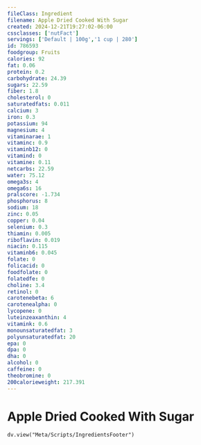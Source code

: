 ```yaml
---
fileClass: Ingredient
filename: Apple Dried Cooked With Sugar
created: 2024-12-21T19:27:02-06:00
cssclasses: ['nutFact']
servings: ['Default | 100g','1 cup | 280']
id: 786593
foodgroup: Fruits
calories: 92
fat: 0.06
protein: 0.2
carbohydrate: 24.39
sugars: 22.59
fiber: 1.8
cholesterol: 0
saturatedfats: 0.011
calcium: 3
iron: 0.3
potassium: 94
magnesium: 4
vitaminarae: 1
vitaminc: 0.9
vitaminb12: 0
vitamind: 0
vitamine: 0.11
netcarbs: 22.59
water: 75.12
omega3s: 4
omega6s: 16
pralscore: -1.734
phosphorus: 8
sodium: 18
zinc: 0.05
copper: 0.04
selenium: 0.3
thiamin: 0.005
riboflavin: 0.019
niacin: 0.115
vitaminb6: 0.045
folate: 0
folicacid: 0
foodfolate: 0
folatedfe: 0
choline: 3.4
retinol: 0
carotenebeta: 6
carotenealpha: 0
lycopene: 0
luteinzeaxanthin: 4
vitamink: 0.6
monounsaturatedfat: 3
polyunsaturatedfat: 20
epa: 0
dpa: 0
dha: 0
alcohol: 0
caffeine: 0
theobromine: 0
200calorieweight: 217.391
---
```


# Apple Dried Cooked With Sugar

```dataviewjs
dv.view("Meta/Scripts/IngredientsFooter")
```